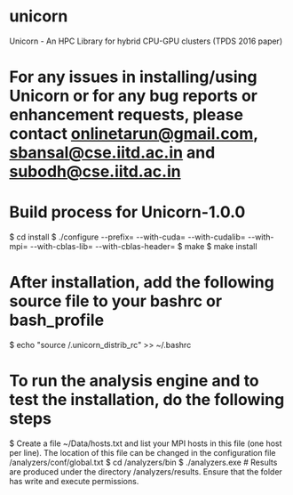 # unicorn
Unicorn - An HPC Library for hybrid CPU-GPU clusters (TPDS 2016 paper)
# For any issues in installing/using Unicorn or for any bug reports or enhancement requests, please contact onlinetarun@gmail.com, sbansal@cse.iitd.ac.in and subodh@cse.iitd.ac.in

# Build process for Unicorn-1.0.0
$ cd install
$ ./configure --prefix=<install location> --with-cuda=<cuda install path> --with-cudalib=<location of libcuda> --with-mpi=<mpi install path> --with-cblas-lib=<location of libcblas.so> --with-cblas-header=<location of cblas.h>
$ make
$ make install


# After installation, add the following source file to your bashrc or bash_profile
$ echo "source <install location>/.unicorn_distrib_rc" >> ~/.bashrc


# To run the analysis engine and to test the installation, do the following steps
$ Create a file ~/Data/hosts.txt and list your MPI hosts in this file (one host per line). The location of this file can be changed in the configuration file <install location>/analyzers/conf/global.txt
$ cd <install location>/analyzers/bin
$ ./analyzers.exe    # Results are produced under the directory <install location>/analyzers/results. Ensure that the folder has write and execute permissions.
